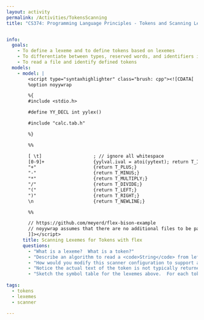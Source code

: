 ```yaml
---
layout: activity
permalink: /Activities/TokensScanning
title: "CS374: Programming Language Principles - Tokens and Scanning Lexemes"


info: 
  goals: 
    - To define a lexeme and to define tokens based on lexemes
    - To differentiate between types, reserved words, and identifiers in a scanner
    - To read a file and identify defined tokens
  models:
    - model: |
        <script type="syntaxhighlighter" class="brush: cpp"><![CDATA[
        %option noyywrap       

        %{
        #include <stdio.h>

        #define YY_DECL int yylex()

        #include "calc.tab.h"

        %}

        %%

        [ \t]	                ; // ignore all whitespace
        [0-9]+		            {yylval.ival = atoi(yytext); return T_INT;}
        "+"		                {return T_PLUS;}
        "-"		                {return T_MINUS;}
        "*"		                {return T_MULTIPLY;}
        "/"		                {return T_DIVIDE;}
        "("		                {return T_LEFT;}
        ")"		                {return T_RIGHT;}
        \n                      {return T_NEWLINE;}

        %%

        // https://github.com/meyerd/flex-bison-example
        // noyywrap assumes that there are no additional files to be parsed
        ]]></script> 
      title: Scanning Lexemes for Tokens with flex
      questions:
        - "What is a lexeme?  What is a token?"
        - "Describe an algorithm to read a <code>String</code> from left to right, returning tokens as they are identified.  What familiar programming construct or paradigm do you see (hint - look at the loop, conditional, and check for the current character!)?"
        - "How would you modify this scanner configuration to support an assignment operator and an identifier (variable) token?"
        - "Notice the actual text of the token is not typically returned directly by the scanner.  Rather, it is stored in a variable (here, <code>yylval</code>).  What is returned instead, and why not simply return <code>yytext</code> directly?"
        - "Sketch the symbol table for the lexemes above.  For each token type, assign a constant value to the type, and describe the type and format of the resulting token value."
      
tags:
  - tokens
  - lexemes
  - scanner
  
---
```



